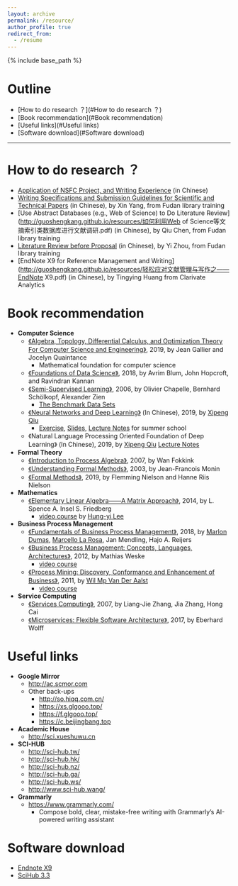 ```yaml
---
layout: archive
permalink: /resource/
author_profile: true
redirect_from:
  - /resume
---
```


{% include base_path %}

Outline
======
- [How to do research ？](#How to do research ？)
- [Book recommendation](#Book recommendation)
- [Useful links](#Useful links)
- [Software download](#Software download)

------

<span id="How to do research ？">How to do research ？</span>  
======
* [Application of NSFC Project, and Writing Experience](http://guoshengkang.github.io/resources/国家自然科学基金项目申报与申请书填写心得.pdf) (in Chinese)
* [Writing Specifications and Submission Guidelines for Scientific and Technical Papers](http://guoshengkang.github.io/resources/科技论文的写作规范与投稿指南.pdf) (in Chinese), by Xin Yang, from Fudan library training
* [Use Abstract Databases (e.g., Web of Science) to Do Literature Review](http://guoshengkang.github.io/resources/如何利用Web of Science等文摘索引类数据库进行文献调研.pdf) (in Chinese), by Qiu Chen, from Fudan library training
* [Literature Review before Proposal](http://guoshengkang.github.io/resources/开题与立项前的文献调研.pdf) (in Chinese), by Yi Zhou, from Fudan library training
* [EndNote X9 for Reference Management and Writing](http://guoshengkang.github.io/resources/轻松应对文献管理与写作之——EndNote X9.pdf) (in Chinese), by Tingying Huang from Clarivate Analytics

<span id="Book recommendation">Book recommendation</span> 
======
* **Computer Science**
  * [《Algebra, Topology, Differential Calculus, and Optimization Theory For Computer Science and Engineering》](http://guoshengkang.github.io/resources/2019_BOOK_Algebra_Topology_Differential_Calculus_and_Optimization_Theory_For_Computer_Science_and_Engineering.pdf), 2019, by Jean Gallier and Jocelyn Quaintance
    * Mathematical foundation for computer science
  * [《Foundations of Data Science》](http://guoshengkang.github.io/resources/2018_BOOK_Foundations_of_Data_Science.pdf), 2018, by Avrim Blum, John Hopcroft, and Ravindran Kannan
  * [《Semi-Supervised Learning》](http://guoshengkang.github.io/resources/2006_BOOK_Semi-Supervised_Learning.pdf), 2006, by Olivier Chapelle, Bernhard Schölkopf, Alexander Zien
    * [The Benchmark Data Sets](http://olivier.chapelle.cc/ssl-book/index.html)
  * [《Neural Networks and Deep Learning》](http://guoshengkang.github.io/resources/2019_BOOK_Neural_Networks_and_Deep_Learning.pdf) (In Chinese), 2019, by [Xipeng Qiu](https://xpqiu.github.io/)
    * [Exercise](https://github.com/nndl/exercise), [Slides](https://github.com/nndl/nndl.github.io/tree/master/ppt), [Lecture Notes](http://guoshengkang.github.io/resources/2019_Slides_神经网络与深度学习.pdf) for summer school
  * 《Natural Language Processing Oriented Foundation of Deep Learning》 (In Chinese), 2019, by [Xipeng Qiu](https://xpqiu.github.io/) [Lecture Notes](http://guoshengkang.github.io/resources/2019_Slides_面向自然语言处理的深度学习基础.pdf)
* **Formal Theory**
  * [《Introduction to Process Algebra》](http://guoshengkang.github.io/resources/2007_BOOK_Introduction_to_Process_Algebra.pdf), 2007, by Wan Fokkink
  * [《Understanding Formal Methods》](http://guoshengkang.github.io/resources/2003_BOOK_Understanding_Formal_Methods.pdf), 2003, by Jean-Francois Monin
   * [《Formal Methods》](http://guoshengkang.github.io/resources/2019_Book_Formal_Methods.pdf), 2019, by Flemming Nielson and Hanne Riis Nielson
* **Mathematics**
  * [《Elementary Linear Algebra——A Matrix Approach》](http://guoshengkang.github.io/resources/2014_BOOK_Elementary_Linear_Algebra——A_Matrix_Approach.pdf), 2014, by L. Spence A. Insel S. Friedberg
    * [video course](http://speech.ee.ntu.edu.tw/~tlkagk/courses_LA18.html) by [Hung-yi Lee](http://speech.ee.ntu.edu.tw/~tlkagk/index.html)
* **Business Process Management**
  * [《Fundamentals of Business Process Management》](http://guoshengkang.github.io/resources/2018_BOOK_Fundamentals_of_Business_Process_Management.pdf), 2018, by [Marlon Dumas](https://kodu.ut.ee/~dumas/), [Marcello La Rosa](http://www.marcellolarosa.com/), Jan Mendling, Hajo A. Reijers
  * [《Business Process Management: Concepts, Languages, Architectures》](http://guoshengkang.github.io/resources/2012_BOOK_Business_Process_Management_Concepts_Languages_Architectures.pdf), 2012, by Mathias Weske
    * [video course](https://pan.baidu.com/s/1BsQuzr8B7S8R_yHM2ETyXA)
  * [《Process Mining: Discovery, Conformance and Enhancement of Business》](http://guoshengkang.github.io/resources/2011_BOOK_Process_Mining_Discovery_Conformance_and_Enhancement_of_Business.pdf), 2011, by [Wil Mp Van Der Aalst](http://www.padsweb.rwth-aachen.de/wvdaalst/)
    * [video course](https://pan.baidu.com/s/1_XxG-dRFsHGfTW7WTPrJCQ)
* **Service Computing**  
  * [《Services Computing》](http://guoshengkang.github.io/resources/2007_BOOK_Services_Computing.pdf), 2007, by Liang-Jie Zhang, Jia Zhang, Hong Cai
  * [《Microservices: Flexible Software Architecture》](http://guoshengkang.github.io/resources/2017_BOOK_Microservices_Flexible_Software_Architecture.pdf), 2017, by Eberhard Wolff

<span id="Useful links">Useful links</span>  
======
* **Google Mirror**
  * <http://ac.scmor.com>
  * Other back-ups
    * <http://so.hiqq.com.cn/>
    * <https://xs.glgooo.top/>
    * <https://f.glgooo.top/>
    * <https://c.beijingbang.top>
* **Academic House**
  * <http://sci.xueshuwu.cn>
* **SCI-HUB**
  * <http://sci-hub.tw/>
  * <http://sci-hub.hk/>
  * <http://sci-hub.nz/>
  * <http://sci-hub.ga/>
  * <http://sci-hub.ws/>
  * <http://www.sci-hub.wang/>
* **Grammarly**
  * <https://www.grammarly.com/>
    * Compose bold, clear, mistake-free writing with Grammarly’s AI-powered writing assistant

<span id="Software download">Software download</span> 
======
* [Endnote X9](https://pan.baidu.com/s/1rXHrNLKQRERX6Gmv1UmeSw)
* [SciHub 3.3](https://pan.baidu.com/s/1cWkHNH9si2YRcNGOAM6wQA)